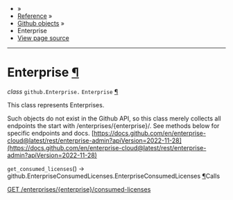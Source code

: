 - »
- [Reference](https://pygithub.readthedocs.io/en/stable/reference.html) »
- [Github objects](https://pygithub.readthedocs.io/en/stable/github_objects.html) »
- Enterprise
- [View page source](https://pygithub.readthedocs.io/en/stable/_sources/github_objects/Enterprise.rst.txt)

* * *

# Enterprise [¶](https://pygithub.readthedocs.io/en/stable/github_objects/Enterprise.html\#enterprise "Permalink to this headline")

_class_ `github.Enterprise.` `Enterprise` [¶](https://pygithub.readthedocs.io/en/stable/github_objects/Enterprise.html#github.Enterprise.Enterprise "Permalink to this definition")

This class represents Enterprises.

Such objects do not exist in the Github API, so this class merely collects all endpoints the start with
/enterprises/{enterprise}/. See methods below for specific endpoints and docs.
[https://docs.github.com/en/enterprise-cloud@latest/rest/enterprise-admin?apiVersion=2022-11-28](https://docs.github.com/en/enterprise-cloud@latest/rest/enterprise-admin?apiVersion=2022-11-28)

`get_consumed_licenses`() → github.EnterpriseConsumedLicenses.EnterpriseConsumedLicenses [¶](https://pygithub.readthedocs.io/en/stable/github_objects/Enterprise.html#github.Enterprise.Enterprise.get_consumed_licenses "Permalink to this definition")Calls

[GET /enterprises/{enterprise}/consumed-licenses](https://docs.github.com/en/enterprise-cloud@latest/rest/enterprise-admin/license#list-enterprise-consumed-licenses)